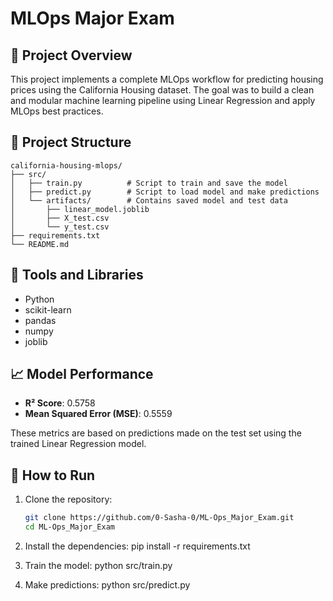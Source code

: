 # MLOps Major Exam
## 📝 Project Overview

This project implements a complete MLOps workflow for predicting housing prices using the California Housing dataset. The goal was to build a clean and modular machine learning pipeline using Linear Regression and apply MLOps best practices.

## 📁 Project Structure
```
california-housing-mlops/
├── src/
│   ├── train.py          # Script to train and save the model
│   ├── predict.py        # Script to load model and make predictions
│   └── artifacts/        # Contains saved model and test data
│       ├── linear_model.joblib
│       ├── X_test.csv
│       └── y_test.csv
├── requirements.txt
└── README.md
```


## 🔧 Tools and Libraries

- Python
- scikit-learn
- pandas
- numpy
- joblib

## 📈 Model Performance

- **R² Score**: 0.5758  
- **Mean Squared Error (MSE)**: 0.5559

These metrics are based on predictions made on the test set using the trained Linear Regression model.

## 🚀 How to Run

1. Clone the repository:
   ```bash
   git clone https://github.com/0-Sasha-0/ML-Ops_Major_Exam.git
   cd ML-Ops_Major_Exam

2. Install the dependencies:
pip install -r requirements.txt

3. Train the model:
python src/train.py

4. Make predictions:
python src/predict.py
